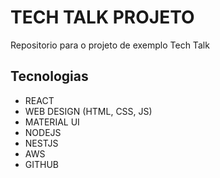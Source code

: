 # TECH TALK PROJETO
Repositorio para o projeto de exemplo Tech Talk

## Tecnologias

- REACT
- WEB DESIGN (HTML, CSS, JS)
- MATERIAL UI
- NODEJS
- NESTJS
- AWS
- GITHUB